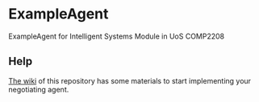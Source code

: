 # ExampleAgent
ExampleAgent for Intelligent Systems Module in UoS COMP2208

## Help
[The wiki](https://github.com/tdgunes/ExampleAgent/wiki) of this repository has some materials to start implementing your negotiating agent. 
